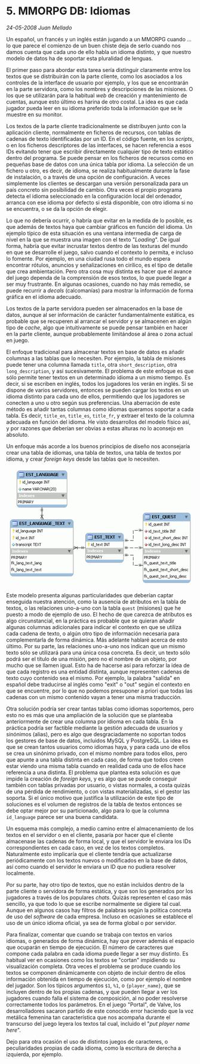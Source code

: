 # 5. MMORPG DB: Idiomas

_24-05-2008_ _Juan Mellado_

Un español, un francés y un inglés están jugando a un MMORPG cuando ... lo que parece el comienzo de un buen chiste deja de serlo cuando nos damos cuenta que cada uno de ello habla un idioma distinto, y que nuestro modelo de datos ha de soportar esta pluralidad de lenguas.

El primer paso para abordar esta tarea sería distinguir claramente entre los textos que se distribuirán con la parte cliente, como los asociados a los controles de la interface de usuario por ejemplo, y los que se encontrarán en la parte servidora, como los nombres y descripciones de las misiones. O los que se utilizarán para la habitual _web_ de creación y mantenimiento de cuentas, aunque esto último es harina de otro costal. La idea es que cada jugador pueda leer en su idioma preferido toda la información que se le muestre en su monitor.

Los textos de la parte cliente tradicionalmente se distribuyen junto con la aplicación cliente, normalmente en ficheros de recursos, con tablas de cadenas de texto identificadas por un ID. En el código fuente, en los _scripts_, o en los ficheros descriptores de las interfaces, se hacen referencia a esos IDs evitando tener que escribir directamente cualquier tipo de texto estático dentro del programa. Se puede pensar en los ficheros de recursos como en pequeñas base de datos con una única tabla por idioma. La selección de un fichero u otro, es decir, de idioma, se realiza habitualmente durante la fase de instalación, o a través de una opción de configuración. A veces simplemente los clientes se descargan una versión personalizada para un país concreto sin posibilidad de cambio. Otra veces el propio programa detecta el idioma seleccionado en la configuración local del ordenador, arranca con ese idioma por defecto si está disponible, con otro idioma si no se encuentra, o se da la opción de elegir.

Lo que no debería ocurrir, o habría que evitar en la medida de lo posible, es que además de textos haya que cambiar gráficos en función del idioma. Un ejemplo típico de esta situación es una ventana intermedia de carga de nivel en la que se muestra una imagen con el texto "_Loading_". De igual forma, habría que evitar incrustar textos dentro de las texturas del mundo en que se desarrolle el juego, salvo cuando el contexto lo permita, e incluso lo fomente. Por ejemplo, en una ciudad rusa todo el mundo espera encontrar rótulos, anuncios y señalizaciones en cirílico, es el tipo de detalle que crea ambientación. Pero otra cosa muy distinta es hacer que el avance del juego dependa de la comprensión de esos textos, lo que puede llegar a ser muy frustrante. En algunas ocasiones, cuando no hay más remedio, se puede recurrir a _decals_ (calcomanías) para mostrar la información de forma gráfica en el idioma adecuado.

Los textos de la parte servidora pueden ser almacenados en la base de datos, aunque al ser información de carácter fundamentalmente estática, es probable que se recuperen al arrancar el servidor y se almacenen en algún tipo de _cache_, algo que intuitivamente se puede pensar también en hacer en la parte cliente, aunque probablemente limitándose al área o zona actual en juego.

El enfoque tradicional para almacenar textos en base de datos es añadir columnas a las tablas que lo necesiten. Por ejemplo, la tabla de misiones puede tener una columna llamada ```title```, otra ```short_description```, otra ```long_description```, y así sucesivamente. El problema de este enfoque es que sólo permite tener textos en un determinado idioma a un mismo tiempo. Es decir, si se escriben en inglés, todos los jugadores los verán en inglés. Si se dispone de varios servidores, entonces se pueden cargar los textos en un idioma distinto para cada uno de ellos, permitiendo que los jugadores se conecten a uno u otro según sus preferencias. Una aberración de este método es añadir tantas columnas como idiomas queramos soportar a cada tabla. Es decir, ```title_en```, ```title_es```, ```title_fr```, y extraer el texto de la columna adecuada en función del idioma. He visto desarrollos del modelo físico así, y por razones que deberían ser obvias a estas alturas no lo aconsejo en absoluto.

Un enfoque más acorde a los buenos principios de diseño nos aconsejaría crear una tabla de idiomas, una tabla de textos, una tabla de textos por idioma, y crear _foreign keys_ desde las tablas que lo necesiten.

![MMORPG Database Schema](img/05-languages.png "MMORPG Database Schema")

Este modelo presenta algunas particularidades que deberían captar enseguida nuestra atención, como la ausencia de atributos en la tabla de textos, o las relaciones uno-a-uno con la tabla ```quest``` (misiones) que he puesto a modo de ejemplo de uso. El hecho de que carezca de atributos es algo circunstancial, en la práctica es probable que se quieran añadir algunas columnas adicionales para indicar el contexto en que se utiliza cada cadena de texto, o algún otro tipo de información necesaria para complementarla de forma dinámica. Más adelante hablaré acerca de esto último. Por su parte, las relaciones uno-a-uno nos indican que un mismo texto sólo se utilizará para una única cosa concreta. Es decir, un texto sólo podrá ser el título de una misión, pero no el nombre de un objeto, por mucho que se llamen igual. Esto ha de hacerse así para reforzar la idea de que cada registro es una entidad distinta, aunque representen cadenas de texto cuyo contenido sea el mismo. Por ejemplo, la palabra "salida" en español debe traducirse al inglés como "exit" o "out" según el contexto en que se encuentre, por lo que no podemos presuponer a priori que todas las cadenas con un mismo contenido vayan a tener una misma traducción.

Otra solución podría ser crear tantas tablas como idiomas soportemos, pero esto no es más que una ampliación de la solución que se planteaba anteriormente de crear una columna por idioma en cada tabla. En la práctica podría ser factible mediante la gestión adecuada de usuarios y sinónimos (alias), pero es algo que desgraciadamente no soportan todos los gestores de base de datos, incluidos MySQL y PostgreSQL. La idea es que se crean tantos usuarios como idiomas haya, y para cada uno de ellos se crea un sinónimo privado, con el mismo nombre para todos ellos, pero que apunte a una tabla distinta en cada caso, de forma que todos creen estar viendo una misma tabla cuando en realidad cada uno de ellos hace referencia a una distinta. El problema que plantea esta solución es que impide la creación de _foreign keys_, y es algo que se puede conseguir también con tablas privadas por usuario, o vistas normales, a costa quizás de una pérdida de rendimiento, o con vistas materializadas, si el gestor las soporta. Si el único motivo que justifica la utilización de este tipo de soluciones es el volumen de registros de la tabla de textos entonces se debe optar mejor por su particionado, algo para lo que la columna ```id_language``` parece ser una buena candidata.

Un esquema más complejo, a medio camino entre el almacenamiento de los textos en el servidor o en el cliente, pasaría por hacer que el cliente almacenase las cadenas de forma local, y que el servidor le enviara los IDs correspondientes en cada caso, en vez de los textos completos. Naturalmente esto implicaría que el cliente tendría que actualizarse periódicamente con los textos nuevos o modificados en la base de datos, así como cuando el servidor le enviara un ID que no pudiera resolver localmente.

Por su parte, hay otro tipo de textos, que no están incluidos dentro de la parte cliente o servidora de forma estática, y que son los generados por los jugadores a través de los populares _chats_. Quizás representen el caso más sencillo, ya que todo lo que se escribe normalmente se digiere tal cual. Aunque en algunos casos hay filtros de palabras según la política concreta de uso del _software_ de cada empresa. Incluso en ocasiones se establece el uso de un único idioma oficial, ya sea de forma global o por servidor.

Para finalizar, comentar que cuando se trabaja con textos en varios idiomas, o generados de forma dinámica, hay que prever además el espacio que ocuparán en tiempo de ejecución. El número de caracteres que compone cada palabra en cada idioma puede llegar a ser muy distinto. Es habitual ver en ocasiones como los textos se "cortan" impidiendo su visualización completa. Otra veces el problema se produce cuando los textos se componen dinámicamente con objeto de incluir dentro de ellos información obtenida en tiempo de ejecución, como por ejemplo el nombre del jugador. Son los típicos argumentos ```$1```, ```%1```, o ```{player_name}```, que se incluyen dentro de los propias cadenas, y que pueden llegar a ver los jugadores cuando falla el sistema de composición, al no poder resolverse correctamente todos los parámetros. En el juego "Portal", de Valve, los desarrolladores sacaron partido de este conocido error haciendo que la voz metálica femenina tan característica que nos acompaña durante el transcurso del juego leyera los textos tal cual, incluido el "_put player name here_".

Dejo para otra ocasión el uso de distintos juegos de caracteres, o peculiaridades propias de cada idioma, como la escritura de derecha a izquierda, por ejemplo.
